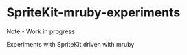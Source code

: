 SpriteKit-mruby-experiments
===========================

Note - Work in progress

Experiments with SpriteKit driven with mruby
